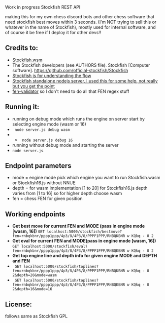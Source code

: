 Work in progress Stockfish REST API

making this for my own chess discord bots and other chess software that need
stockfish best moves within 3 seconds. (I'm NOT trying to sell this or whatever in the name of Stockfish), 
mostly used for internal software, and of course it be free if I deploy it for other devs!!



## Credits to:
- [Stockfish.wsm](https://www.npmjs.com/package/stockfish.wasm)
- The Stockfish developers (see AUTHORS file). Stockfish [Computer software]. https://github.com/official-stockfish/Stockfish
- [Stockfish js for understanding the flow](https://github.com/nmrugg/stockfish.js)
- [Stockfish standalone nodejs server, I used this for some help, not really but you get the point](https://github.com/hyugit/stockfish-server)
- [fen-validator](https://www.npmjs.com/package/fen-validator/v/2.0.1) so I don't need to do all that FEN regex stuff

## Running it:
- running on debug mode which runs the engine on server start by selecting engine mode (wasm or 16) 
- ``` node server.js debug wasm```
- - ``` node server.js debug 16```
- running without debug mode and starting the server
- ``` node server.js ```



## Endpoint parameters

- mode = engine mode pick which engine you want to run Stockfish.wasm or Stockfish16.js without NNUE
- depth = for wasm implementation [1 to 20] for Stockfish16.js depth varies from [1 to 16] so for higher depth choose wasm 
- fen = chess FEN for given position

## Working endpoints

- **Get best move for current FEN and MODE (pass in engine mode [wasm, 16])** ``` GET localhost:5000/stockfish/bestmove?fen=rnbqkbnr/pppp1ppp/4p3/8/4P3/8/PPPP1PPP/RNBQKBNR w KQkq - 0 2 ```
- **Get eval for current FEN and MODE(pass in engine mode [wasm, 16])**  ``` GET localhost:5000/stockfish/eval?fen=rnbqkbnr/pppp1ppp/4p3/8/4P3/8/PPPP1PPP/RNBQKBNR w KQkq - 0 2 ```
- **Get top engine line and depth info for given engine MODE and DEPTH and FEN** 
-  ``` GET localhost:5000/stockfish/toplines?fen=rnbqkbnr/pppp1ppp/4p3/8/4P3/8/PPPP1PPP/RNBQKBNR w KQkq - 0 2&depth=20&mode=wasm```
-  ``` GET localhost:5000/stockfish/toplines?fen=rnbqkbnr/pppp1ppp/4p3/8/4P3/8/PPPP1PPP/RNBQKBNR w KQkq - 0 2&depth=16&mode=16```


## License:
follows same as Stockfish GPL